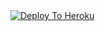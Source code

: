 
<a href="https://heroku.com/deploy?template=https://github.com/TellyCloud/jdfhjkdghkdjfhgjkf">
  <img src="https://www.herokucdn.com/deploy/button.svg" alt="Deploy To Heroku">
</a>
